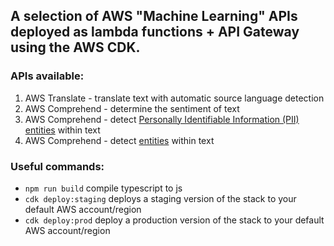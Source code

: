 ## A selection of AWS "Machine Learning" APIs deployed as lambda functions + API Gateway using the AWS CDK.

### APIs available:

1. AWS Translate - translate text with automatic source language detection
2. AWS Comprehend - determine the sentiment of text
3. AWS Comprehend - detect [Personally Identifiable Information (PII) entities](<(https://docs.aws.amazon.com/comprehend/latest/dg/how-pii.html)>) within text
4. AWS Comprehend - detect [entities](https://docs.aws.amazon.com/comprehend/latest/dg/API_Entity.html) within text

### Useful commands:

- `npm run build` compile typescript to js
- `cdk deploy:staging` deploys a staging version of the stack to your default AWS account/region
- `cdk deploy:prod` deploy a production version of the stack to your default AWS account/region
